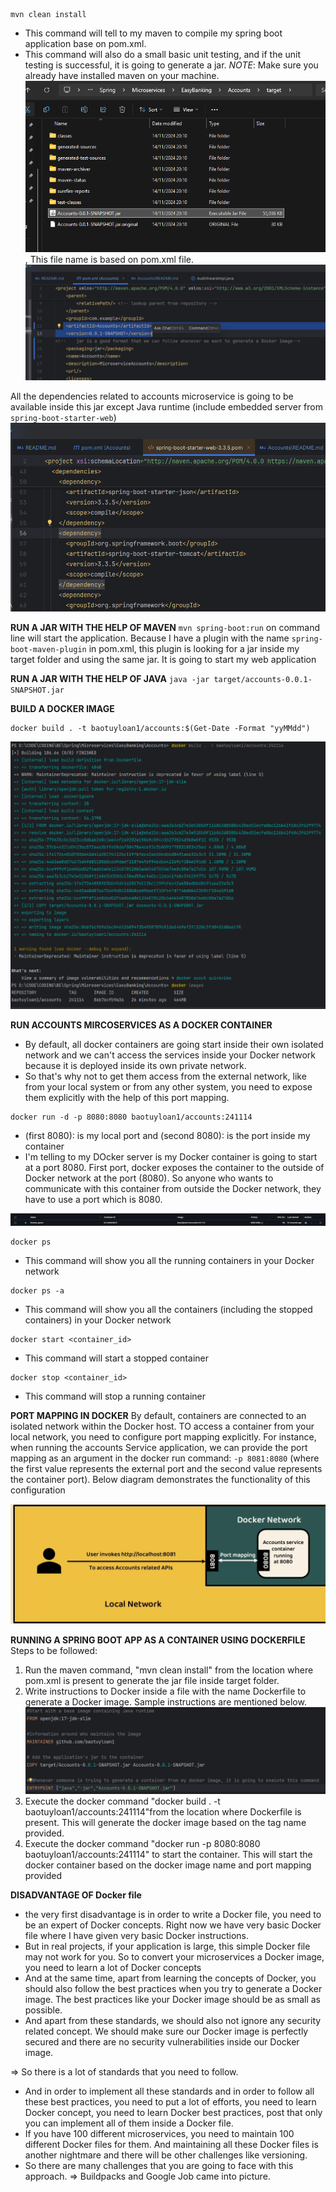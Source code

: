```text
mvn clean install
```
- This command will tell to my maven to compile my spring boot application base on pom.xml.
- This command will also do a small basic unit testing, and if the unit testing is successful, it is going to generate a jar.
*NOTE*: Make sure you already have installed maven on your machine.
![img.png](img.png), This file name is based on pom.xml file.
![img_1.png](img_1.png)

All the dependencies related to accounts microservice is going to be available inside this jar except Java runtime (include embedded server from `spring-boot-starter-web`) 
![img_2.png](img_2.png)

**RUN A JAR WITH THE HELP OF MAVEN**
`mvn spring-boot:run` on command line will start the application.
Because I have a plugin with the name `spring-boot-maven-plugin` in pom.xml, this plugin is looking for a jar inside my target folder and using the same jar.
It is going to start my web application


**RUN A JAR WITH THE HELP OF JAVA**
`java -jar target/accounts-0.0.1-SNAPSHOT.jar`


**BUILD A DOCKER IMAGE**
```text
docker build . -t baotuyloan1/accounts:$(Get-Date -Format "yyMMdd")
```

![img_3.png](img_3.png)



**RUN ACCOUNTS MIRCOSERVICES AS A DOCKER CONTAINER**
- By default, all docker containers are going start inside their own isolated network and we can't access the services inside your Docker network because it is deployed inside its own private network.
- So that's why not to get them access from the external network, like from your local system or from any other system, you need to expose them explicitly with the help of this port mapping.
```text
docker run -d -p 8080:8080 baotuyloan1/accounts:241114 
```
- (first 8080): is my local port and (second 8080): is the port inside my container
- I'm telling to my DOcker server is my Docker container is going to start at a port 8080. First port, docker exposes the container to the outside of Docker network at the port (8080). So anyone who wants to communicate with this container from outside the Docker network, they have to use a port which is 8080.

![img_4.png](img_4.png)

```text
docker ps
```
- This command will show you all the running containers in your Docker network
```text
docker ps -a 
```
- This command will show you all the containers (including the stopped containers) in your Docker network

```text
docker start <container_id>
```
- This command will start a stopped container
```text
docker stop <container_id>
```
- This command will stop a running container

**PORT MAPPING IN DOCKER**
By default, containers are connected to an isolated network within the Docker host. TO access a container from your local network,
you need to configure port mapping explicitly. For instance, when running the accounts Service application, we can provide the port mapping as an argument in the docker run command:
`-p 8081:8080` (where the first value represents the external port and the second value represents the container port).
Below diagram demonstrates the functionality of this configuration

![img_5.png](img_5.png)

**RUNNING A SPRING BOOT APP AS A CONTAINER USING DOCKERFILE**
Steps to be followed:
1. Run the maven command, "mvn clean install" from the location where pom.xml is present to generate the jar file inside target folder.
2. Write instructions to Docker inside a file with the name Dockerfile to generate a Docker image. Sample instructions are mentioned below.
![img_6.png](img_6.png)
3. Execute the docker command "docker build . -t baotuyloan1/accounts:241114"from the location where Dockerfile is present. This will generate the docker image based on the tag name provided.
4. Execute the docker command "docker run -p 8080:8080 baotuyloan1/accounts:241114" to start the container. This will start the docker container based on the docker image name and port mapping provided

**DISADVANTAGE OF Docker file**
- the very first disadvantage is in order to write a Docker file, you need to be an expert of Docker concepts. Right now we have very basic Docker file where I have given very basic Docker instructions.
- But in real projects, if your application is large, this simple Docker file may not work for you. So to convert your microservices a Docker image, you need to learn a lot of Docker concepts
- And at the same time, apart from learning the concepts of Docker, you should also follow the best practices when you try to generate a Docker image. The best practices like your Docker image should be as small as possible.
- And apart from these standards, we should also not ignore any security related concept. We should make sure our Docker image is perfectly secured and there are no security vulnerabilities inside our Docker image. 

=> So there is a lot of standards that you need to follow.

- And in order to implement all these standards and in order to follow all these best practices, you need to put a lot of efforts, you need to learn Docker concept, you need to learn Docker best practices,  post that only you can implement all of them inside a Docker file.
- If you have 100 different microservices, you need to maintain 100 different Docker files for them. And maintaining all these Docker files is another nightmare and there will be other challenges like versioning.
- So there are many challenges that you are going to face with this approach. => Buildpacks and Google Job came into picture.